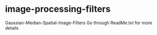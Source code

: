 # image-processing-filters
Gaussian-Median-Spatial-Image-Filters
Go through ReadMe.txt for more details

